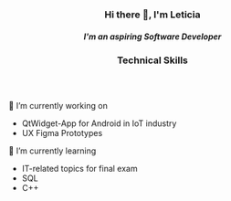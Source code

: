 <h3 align="center">Hi there 👋, I'm Leticia</h3>

<h5 align="center">I'm an aspiring Software Developer</h5>

<h3 align="center">Technical Skills</h3>

<p align="center">
  <img href=https://img.shields.io/badge/Qt-%23217346.svg?style=for-the-badge&logo=Qt&logoColor=white>
  <img href=https://img.shields.io/badge/c++-%2300599C.svg?style=for-the-badge&logo=c%2B%2B&logoColor=white>
  <img href=https://img.shields.io/badge/php-%23777BB4.svg?style=for-the-badge&logo=php&logoColor=white>
  <img href=https://img.shields.io/badge/python-3670A0?style=for-the-badge&logo=python&logoColor=ffdd54>  
  <img href=https://img.shields.io/badge/javascript-%23323330.svg?style=for-the-badge&logo=javascript&logoColor=%23F7DF1E>
  <img href=https://img.shields.io/badge/c%23-%23239120.svg?style=for-the-badge&logo=c-sharp&logoColor=white>
  <img href=https://img.shields.io/badge/scikit--learn-%23F7931E.svg?style=for-the-badge&logo=scikit-learn&logoColor=white>
  <img href=https://img.shields.io/badge/-KUbuntu-%230079C1?style=for-the-badge&logo=kubuntu&logoColor=white>
  <img href=https://img.shields.io/badge/Windows-0078D6?style=for-the-badge&logo=windows&logoColor=white>
  <img href=https://img.shields.io/badge/figma-%23F24E1E.svg?style=for-the-badge&logo=figma&logoColor=white>
  <img href=https://img.shields.io/badge/css3-%231572B6.svg?style=for-the-badge&logo=css3&logoColor=white>
  <img href=https://img.shields.io/badge/html5-%23E34F26.svg?style=for-the-badge&logo=html5&logoColor=white>
 </p>

<p align="center">
<img href=https://github-readme-stats.vercel.app/api/top-langs/?username=lavf&layout=compact)](https://github.com/lavf>
   </p>

🔭 I’m currently working on
- QtWidget-App for Android in IoT industry
- UX Figma Prototypes

🌱 I’m currently learning
- IT-related topics for final exam
- SQL
- C++
